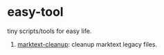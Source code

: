 # easy-tool

tiny scripts/tools for easy life.

1. [marktext-cleanup](./marktext-cleanup.py): cleanup marktext legacy files.

